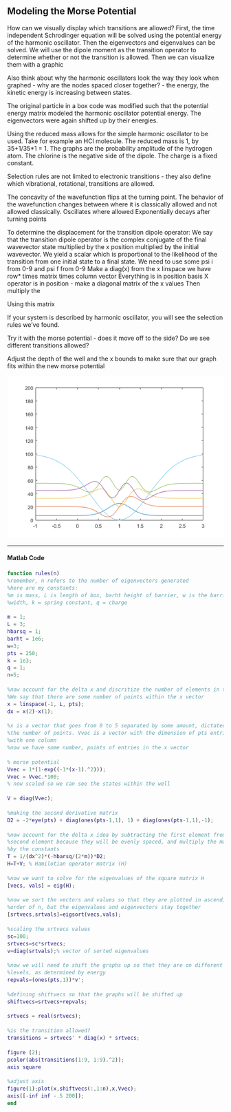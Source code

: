 ## Modeling the Morse Potential  
  
How can we visually display which transitions are allowed? 
First, the time independent Schrodinger equation will be solved using the potential energy of the harmonic oscillator. Then the eigenvectors and eigenvalues can be solved. 
We will use the dipole moment as the transition operator to determine whether or not the transition is allowed. 
Then we can visualize them with a graphic 

Also think about why the harmonic oscillators look the way they look when graphed - why are the nodes spaced closer together? - the energy, the kinetic energy is increasing between states. 

The original particle in a box code was modified such that the potential energy matrix modeled the harmonic oscillator potential energy. The eigenvectors were again shifted up by their energies. 


Using the reduced mass allows for the simple harmonic oscillator to be used. Take for example an HCl molecule. The reduced mass is 1, by 35+1/35*1 = 1. The graphs are the probability amplitude of the hydrogen atom. The chlorine is the negative side of the dipole. The charge is a fixed constant. 




Selection rules are not limited to electronic transitions - they also define which vibrational, rotational, transitions are allowed. 

The concavity of the wavefunction flips at the turning point. The behavior of the wavefunction changes between where it is classically allowed and not allowed classically. 
Oscillates where allowed
Exponentially decays after turning points


To determine the displacement for the transition dipole operator: 
We say that the transition dipole operator is the complex conjugate of the final wavevector state multiplied by the x position multiplied by the initial wavevector. 
We yield a scalar which is proportional to the likelihood of the transition from one initial state to a final state. 
We need to use some psi i from 0-9 and psi f from 0-9 
Make a diag(x) from the x linspace we have 
row* times matrix times column vector
Everything is in position basis 
X operator is in position - make a diagonal matrix of the x values
Then multiply the 

Using this matrix 

If your system is described by harmonic oscillator, you will see the selection rules we’ve found. 

Try it with the morse potential - does it move off to the side? Do we see different transitions allowed? 

Adjust the depth of the well and the x bounds to make sure that our graph fits within the new morse potential 

![Morse](/unshiftedmorse.png)

--------------
#### Matlab Code
```Matlab
function rules(n)
%remember, n refers to the number of eigenvectors generated
%here are my constants: 
%m is mass, L is length of box, barht height of barrier, w is the barrier
%width, k = spring constant, q = charge

m = 1;
L = 3;
hbarsq = 1; 
barht = 1e6;
w=3; 
pts = 250;
k = 1e3;
q = 1;
n=5;

%now account for the delta x and discritize the number of elements in the x vector 
%We say that there are some number of points within the x vector
x = linspace(-1, L, pts);
dx = x(2)-x(1);

%x is a vector that goes from 0 to 5 separated by some amount, dictated by
%the number of points. Vvec is a vector with the dimension of pts entries
%with one column
%now we have some number, points of entries in the x vector

% morse potential 
Vvec = 1*(1-exp((-1*(x-1).^2)));
Vvec = Vvec.*100;
% now scaled so we can see the states within the well

V = diag(Vvec);

%making the second derivative matrix
D2 = -2*eye(pts) + diag(ones(pts-1,1), 1) + diag(ones(pts-1,1),-1);

%now account for the delta x idea by subtracting the first element from the
%second element because they will be evenly spaced, and multiply the matrix
%by the constants 
T = 1/(dx^2)*(-hbarsq/(2*m))*D2;
H=T+V; % Hamilotian operator matrix (H)

%now we want to solve for the eigenvalues of the square matrix H
[vecs, vals] = eig(H);

%now we sort the vectors and values so that they are plotted in ascending
%order of n, but the eigenvalues and eigenvectors stay together
[srtvecs,srtvals]=eigsort(vecs,vals); 

%scaling the srtvecs values
sc=100;
srtvecs=sc*srtvecs;
v=diag(srtvals);% vector of sorted eigenvalues

%now we will need to shift the graphs up so that they are on different
%levels, as determined by energy
repvals=(ones(pts,1))*v';

%defining shiftvecs so that the graphs will be shifted up
shiftvecs=srtvecs+repvals; 

srtvecs = real(srtvecs);

%is the transition allowed? 
transitions = srtvecs' * diag(x) * srtvecs;

figure (2); 
pcolor(abs(transitions(1:9, 1:9).^2));
axis square

%adjust axis 
figure(1);plot(x,shiftvecs(:,1:n),x,Vvec); 
axis([-inf inf -.5 200]); 
end
```

